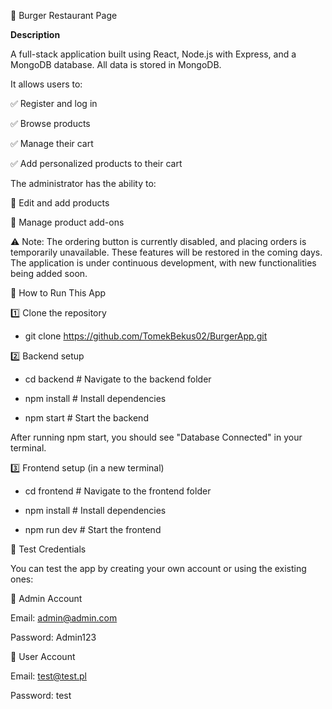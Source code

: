 🍔 Burger Restaurant Page

**Description**

A full-stack application built using React, Node.js with Express, and a MongoDB database.
All data is stored in MongoDB.


It allows users to:

✅ Register and log in

✅ Browse products

✅ Manage their cart

✅ Add personalized products to their cart


The administrator has the ability to:

🔧 Edit and add products

🔧 Manage product add-ons

⚠️ Note: The ordering button is currently disabled, and placing orders is temporarily unavailable. These features will be restored in the coming days. The application is under continuous development, with new functionalities being added soon.


🚀 How to Run This App


1️⃣ Clone the repository

  - git clone https://github.com/TomekBekus02/BurgerApp.git


2️⃣ Backend setup

  - cd backend      # Navigate to the backend folder  

  - npm install     # Install dependencies  

  - npm start       # Start the backend  

After running npm start, you should see "Database Connected" in your terminal.


3️⃣ Frontend setup (in a new terminal)

  - cd frontend      # Navigate to the frontend folder  

  - npm install      # Install dependencies  

  - npm run dev      # Start the frontend  


🧪 Test Credentials

You can test the app by creating your own account or using the existing ones:


👑 Admin Account

Email: admin@admin.com

Password: Admin123


👤 User Account

Email: test@test.pl

Password: test


